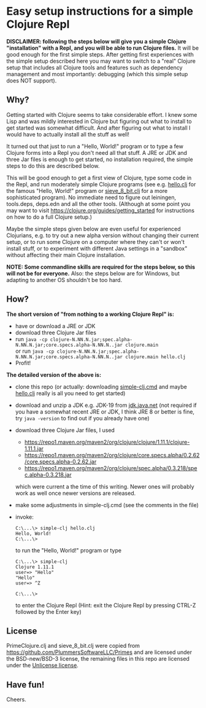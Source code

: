 # Easy setup instructions for a simple Clojure Repl

**DISCLAIMER: following the steps below will give you a simple Clojure "installation"
with a Repl, and you will be able to run Clojure files.**
It will be good enough for the first simple steps.
After getting first experiences with the simple setup described here
you may want to switch to a "real" Clojure setup
that includes all Clojure tools and features such as
dependency management and most importantly:
debugging (which this simple setup does NOT support).

## Why?

Getting started with Clojure seems to take considerable effort.
I knew some Lisp and was mildly interested in Clojure
but figuring out what to install to get started was somewhat difficult.
And after figuring out what to install I would have to actually
install all the stuff as well!

It turned out that just to run a "Hello, World!" program
or to type a few Clojure forms into a Repl
you don't need all that stuff.
A JRE or JDK and three Jar files is enough to get started,
no installation required,
the simple steps to do this are described below.

This will be good enough to get a first view of Clojure,
type some code in the Repl,
and run moderately simple Clojure programs
(see e.g. [hello.clj](hello.clj) for the famous "Hello, World!" program
or [sieve_8_bit.clj](sieve_8_bit.clj) for a more sophisticated program).
No immediate need to figure out leiningen, tools.deps, deps.edn
and all the other tools.
(Although at some point you may want to visit https://clojure.org/guides/getting_started
for instructions on how to do a full Clojure setup.)

Maybe the simple steps given below are even useful for experienced Clojurians,
e.g. to try out a new alpha version without changing their current setup,
or to run some Clojure on a computer where they can't or won't install stuff,
or to experiment with different Java settings in a "sandbox"
without affecting their main Clojure installation.

**NOTE: Some commandline skills are required for the steps below,
so this will not be for everyone.**
Also: the steps below are for Windows,
but adapting to another OS shouldn't be too hard.

## How?

**The short version of "from nothing to a working Clojure Repl" is:**
- have or download a JRE or JDK
- download three Clojure Jar files
- run `java -cp clojure-N.NN.N.jar;spec.alpha-N.NN.N.jar;core.specs.alpha-N.NN.N..jar clojure.main`  
  or run `java -cp clojure-N.NN.N.jar;spec.alpha-N.NN.N.jar;core.specs.alpha-N.NN.N..jar clojure.main hello.clj`
- Profit!

**The detailed version of the above is:**
- clone this repo (or actually: downloading [simple-clj.cmd](simple-clj.cmd)
and maybe [hello.clj](hello.clj) really is all you need to get started)
- download and unzip a JDK e.g. JDK-19 from [jdk.java.net](https://https://jdk.java.net/)
  (not required if you have a somewhat recent JRE or JDK, I think JRE 8 or better is fine,
  try `java -version` to find out if you already have one)
- download three Clojure Jar files, I used
  - https://repo1.maven.org/maven2/org/clojure/clojure/1.11.1/clojure-1.11.1.jar
  - https://repo1.maven.org/maven2/org/clojure/core.specs.alpha/0.2.62/core.specs.alpha-0.2.62.jar
  - https://repo1.maven.org/maven2/org/clojure/spec.alpha/0.3.218/spec.alpha-0.3.218.jar

  which were current a the time of this writing. Newer ones will probably work as well once newer versions are released.
- make some adjustments in simple-clj.cmd (see the comments in the file)
- invoke:

      C:\...\> simple-clj hello.clj
      Hello, World!
      C:\...\>

  to run the "Hello, World!" program or type
  
      C:\...\> simple-clj
      Clojure 1.11.1
      user=> "Hello"
      "Hello"
      user=> ^Z
      
      C:\...\>
  
  to enter the Clojure Repl (Hint: exit the Clojure Repl by pressing CTRL-Z followed by the Enter key)

## License
PrimeClojure.clj and sieve_8_bit.clj were copied from https://github.com/PlummersSoftwareLLC/Primes
and are licensed under the BSD-new/BSD-3 license,
the remaining files in this repo are licensed under the [Unlicense license](LICENSE).

## Have fun!
Cheers.